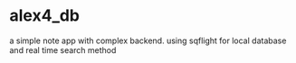 # alex4_db

a simple note app with complex backend.
using sqflight for local database
and real time search method
